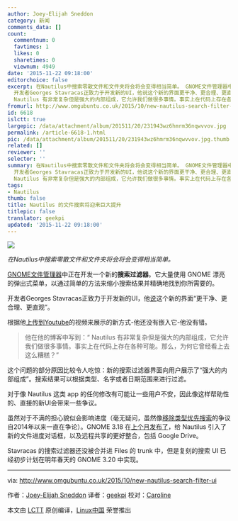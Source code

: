 ```yaml
---
author: Joey-Elijah Sneddon
category: 新闻
comments_data: []
count:
  commentnum: 0
  favtimes: 1
  likes: 0
  sharetimes: 0
  viewnum: 4949
date: '2015-11-22 09:18:00'
editorchoice: false
excerpt: 在Nautilus中搜索零散文件和文件夹将会将会变得相当简单。 GNOME文件管理器中正在开发一个新的搜索过滤器。它大量使用 GNOME 漂亮的弹出式菜单，以通过简单的方法来缩小搜索结果并精确地找到你所需要的。
  开发者Georges Stavracas正致力于开发新的UI，他说这个新的界面更干净、更合理、更直观。 根据他上传到Youtube的视频来展示的新方式-他还没有嵌入它-他没有错。  他在他的博客中写到：
  Nautilus 有非常复杂但是强大的内部组成，它允许我们做很多事情。事实上在代码上存在各种可能。那么，为何它曾经看上去这么糟糕？  这个问题的部分
fromurl: http://www.omgubuntu.co.uk/2015/10/new-nautilus-search-filter-ui
id: 6618
islctt: true
largepic: /data/attachment/album/201511/20/231943wz6hmrm36nqwvvov.jpg
permalink: /article-6618-1.html
pic: /data/attachment/album/201511/20/231943wz6hmrm36nqwvvov.jpg.thumb.jpg
related: []
reviewer: ''
selector: ''
summary: 在Nautilus中搜索零散文件和文件夹将会将会变得相当简单。 GNOME文件管理器中正在开发一个新的搜索过滤器。它大量使用 GNOME 漂亮的弹出式菜单，以通过简单的方法来缩小搜索结果并精确地找到你所需要的。
  开发者Georges Stavracas正致力于开发新的UI，他说这个新的界面更干净、更合理、更直观。 根据他上传到Youtube的视频来展示的新方式-他还没有嵌入它-他没有错。  他在他的博客中写到：
  Nautilus 有非常复杂但是强大的内部组成，它允许我们做很多事情。事实上在代码上存在各种可能。那么，为何它曾经看上去这么糟糕？  这个问题的部分
tags:
- Nautilus
thumb: false
title: Nautilus 的文件搜索将迎来巨大提升
titlepic: false
translator: geekpi
updated: '2015-11-22 09:18:00'
---
```


![](/data/attachment/album/201511/20/231943wz6hmrm36nqwvvov.jpg)


*在Nautilus中搜索零散文件和文件夹将会将会变得相当简单。*


[GNOME文件管理器](https://wiki.gnome.org/Apps/Nautilus)中正在开发一个新的**搜索过滤器**。它大量使用 GNOME 漂亮的弹出式菜单，以通过简单的方法来缩小搜索结果并精确地找到你所需要的。


开发者Georges Stavracas正致力于开发新的UI，他[说](http://feaneron.com/2015/10/12/the-new-search-for-gnome-files-aka-nautilus/)这个新的界面“更干净、更合理、更直观”。


根据他[上传到Youtube](https://www.youtube.com/watch?v=X2sPRXDzmUw)的视频来展示的新方式-他还没有嵌入它-他没有错。



> 
> 他在他的博客中写到：“ Nautilus 有非常复杂但是强大的内部组成，它允许我们做很多事情。事实上在代码上存在各种可能。那么，为何它曾经看上去这么糟糕？”
> 
> 
> 


这个问题的部分原因比较令人吃惊：新的搜索过滤器界面向用户展示了“强大的内部组成”。搜索结果可以根据类型、名字或者日期范围来进行过滤。


对于像 Nautilus 这类 app 的任何修改有可能让一些用户不安，因此像这样帮助性的、直接的新UI会带来一些争议。


虽然对于不满的担心貌似会影响进度（毫无疑问，虽然像[移除类型优先搜索](http://www.omgubuntu.co.uk/2014/01/ubuntu-14-04-nautilus-type-ahead-patch)的争议自2014年以来一直在争论）。GNOME 3.18 在[上个月发布了](http://www.omgubuntu.co.uk/2015/09/gnome-3-18-release-new-features)，给 Nautilus 引入了新的文件进度对话框，以及远程共享的更好整合，包括 Google Drive。


Stavracas 的搜索过滤器还没被合并进 Files 的 trunk 中，但是复刻的搜索 UI 已经初步计划在明年春天的 GNOME 3.20 中实现。




---


via: <http://www.omgubuntu.co.uk/2015/10/new-nautilus-search-filter-ui>


作者：[Joey-Elijah Sneddon](https://plus.google.com/117485690627814051450/?rel=author) 译者：[geekpi](https://github.com/geekpi) 校对：[Caroline](https://github.com/carolinewuyan)


本文由 [LCTT](https://github.com/LCTT/TranslateProject) 原创编译，[Linux中国](https://linux.cn/) 荣誉推出
